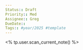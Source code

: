 ```yaml
---
Status:: Draft
Priority:: Med
Assignee:: Greg
DueDate:: 
Tags:: #year/2025 #template
---
```


<% tp.user.scan_current_note() %>